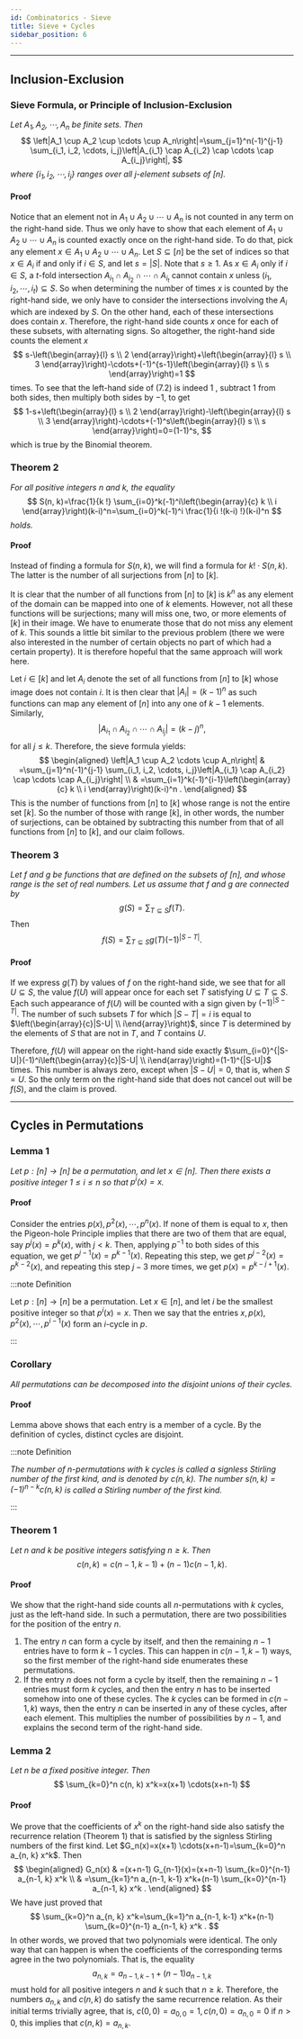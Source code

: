 ```yaml
---
id: Combinatorics - Sieve
title: Sieve + Cycles
sidebar_position: 6
---
```

---

## Inclusion-Exclusion

### Sieve Formula, or Principle of Inclusion-Exclusion

*Let $A_1, A_2, \cdots, A_n$ be finite sets. Then*
$$
\left|A_1 \cup A_2 \cup \cdots \cup A_n\right|=\sum_{j=1}^n(-1)^{j-1} \sum_{i_1, i_2, \cdots, i_j}\left|A_{i_1} \cap A_{i_2} \cap \cdots \cap A_{i_j}\right|,
$$
*where $\left\{i_1, i_2, \cdots, i_j\right\}$ ranges over all $j$-element subsets of $[n]$.*

#### Proof

Notice that an element not in $A_1 \cup A_2 \cup \cdots \cup A_n$ is not counted in any term on the right-hand side. Thus we only have to show that each element of $A_1 \cup A_2 \cup \cdots \cup A_n$ is counted exactly once on the right-hand side. To do that, pick any element $x \in A_1 \cup A_2 \cup \cdots \cup A_n$. Let $S \subseteq[n]$ be the set of indices so that $x \in A_i$ if and only if $i \in S$, and let $s=|S|$. Note that $s \geq 1$. As $x \in A_i$ only if $i \in S$, a $t$-fold intersection $A_{i_1} \cap A_{i_2} \cap \cdots \cap A_{i_t}$ cannot contain $x$ unless $\left(i_1, i_2, \cdots, i_t\right) \subseteq S$. So when determining the number of times $x$ is counted by the right-hand side, we only have to consider the intersections involving the $A_i$ which are indexed by $S$. On the other hand, each of these intersections does contain $x$. Therefore, the right-hand side counts $x$ once for each of these subsets, with alternating signs. So altogether, the right-hand side counts the element $x$
$$
s-\left(\begin{array}{l}
s \\
2
\end{array}\right)+\left(\begin{array}{l}
s \\
3
\end{array}\right)-\cdots+(-1)^{s-1}\left(\begin{array}{l}
s \\
s
\end{array}\right)=1
$$
times. To see that the left-hand side of (7.2) is indeed 1 , subtract 1 from both sides, then multiply both sides by $-1$, to get
$$
1-s+\left(\begin{array}{l}
s \\
2
\end{array}\right)-\left(\begin{array}{l}
s \\
3
\end{array}\right)-\cdots+(-1)^s\left(\begin{array}{l}
s \\
s
\end{array}\right)=0=(1-1)^s,
$$
which is true by the Binomial theorem.

### Theorem 2

*For all positive integers $n$ and $k$, the equality*
$$
S(n, k)=\frac{1}{k !} \sum_{i=0}^k(-1)^i\left(\begin{array}{c}
k \\
i
\end{array}\right)(k-i)^n=\sum_{i=0}^k(-1)^i \frac{1}{i !(k-i) !}(k-i)^n
$$
*holds.*

#### Proof

Instead of finding a formula for $S(n, k)$, we will find a formula for $k ! \cdot S(n, k)$. The latter is the number of all surjections from $[n]$ to $[k]$.

It is clear that the number of all functions from $[n]$ to $[k]$ is $k^n$ as any element of the domain can be mapped into one of $k$ elements. However, not all these functions will be surjections; many will miss one, two, or more elements of $[k]$ in their image. We have to enumerate those that do not miss any element of $k$. This sounds a little bit similar to the previous problem (there we were also interested in the number of certain objects no part of which had a certain property). It is therefore hopeful that the same approach will work here.

Let $i \in[k]$ and let $A_i$ denote the set of all functions from $[n]$ to $[k]$ whose image does not contain $i$. It is then clear that $\left|A_i\right|=(k-1)^n$ as such functions can map any element of $[n]$ into any one of $k-1$ elements. Similarly,
$$
\left|A_{i_1} \cap A_{i_2} \cap \cdots \cap A_{i_j}\right|=(k-j)^n,
$$
for all $j \leq k$. Therefore, the sieve formula yields:
$$
\begin{aligned}
\left|A_1 \cup A_2 \cdots \cup A_n\right| & =\sum_{j=1}^n(-1)^{j-1} \sum_{i_1, i_2, \cdots, i_j}\left|A_{i_1} \cap A_{i_2} \cap \cdots \cap A_{i_j}\right| \\
& =\sum_{i=1}^k(-1)^{i-1}\left(\begin{array}{c}
k \\
i
\end{array}\right)(k-i)^n .
\end{aligned}
$$
This is the number of functions from $[n]$ to $[k]$ whose range is not the entire set $[k]$. So the number of those with range $[k]$, in other words, the number of surjections, can be obtained by subtracting this number from that of all functions from $[n]$ to $[k]$, and our claim follows.

### Theorem 3

*Let $f$ and $g$ be functions that are defined on the subsets of $[n]$, and whose range is the set of real numbers. Let us assume that $f$ and $g$ are connected by*
$$
g(S)=\sum_{T \subseteq S} f(T) .
$$
Then
$$
f(S)=\sum_{T \subseteq S} g(T)(-1)^{|S-T|} .
$$

#### Proof

If we express $g(T)$ by values of $f$ on the right-hand side, we see that for all $U \subseteq S$, the value $f(U)$ will appear once for each set $T$ satisfying $U \subseteq T \subseteq S$. Each such appearance of $f(U)$ will be counted with a sign given by $(-1)^{|S-T|}$. The number of such subsets $T$ for which $|S-T|=i$ is equal to $\left(\begin{array}{c}|S-U| \\ i\end{array}\right)$, since $T$ is determined by the elements of $S$ that are not in $T$, and $T$ contains $U$.

Therefore, $f(U)$ will appear on the right-hand side exactly $\sum_{i=0}^{|S-U|}(-1)^i\left(\begin{array}{c}|S-U| \\ i\end{array}\right)=(1-1)^{|S-U|}$ times. This number is always zero, except when $|S-U|=0$, that is, when $S=U$. So the only term on the right-hand side that does not cancel out will be $f(S)$, and the claim is proved.

---

## Cycles in Permutations

### Lemma 1

*Let $p:[n] \rightarrow[n]$ be a permutation, and let $x \in[n]$. Then there exists a positive integer $1 \leq i \leq n$ so that $p^i(x)=x$.*

#### Proof

Consider the entries $p(x), p^2(x), \cdots, p^n(x)$. If none of them is equal to $x$, then the Pigeon-hole Principle implies that there are two of them that are equal, say $p^j(x)=p^k(x)$, with $j<k$. Then, applying $p^{-1}$ to both sides of this equation, we get $p^{j-1}(x)=p^{k-1}(x)$. Repeating this step, we get $p^{j-2}(x)=p^{k-2}(x)$, and repeating this step $j-3$ more times, we get $p(x)=p^{k-j+1}(x)$.

:::note Definition

Let $p:[n] \rightarrow[n]$ be a permutation. Let $x \in[n]$, and let $i$ be the smallest positive integer so that $p^i(x)=x$. Then we say that the entries $x, p(x), p^2(x), \cdots, p^{i-1}(x)$ form an $i$-cycle in $p$.

:::

### Corollary

*All permutations can be decomposed into the disjoint unions of their cycles.*

#### Proof

Lemma above shows that each entry is a member of a cycle. By the definition of cycles, distinct cycles are disjoint.

:::note Definition

*The number of $n$-permutations with $k$ cycles is called a signless Stirling number of the first kind, and is denoted by $c(n, k)$. The number $s(n, k)=(-1)^{n-k} c(n, k)$ is called a Stirling number of the first kind.*

:::

### Theorem 1

*Let $n$ and $k$ be positive integers satisfying $n \geq k$. Then*
$$
c(n, k)=c(n-1, k-1)+(n-1) c(n-1, k) .
$$

#### Proof

We show that the right-hand side counts all $n$-permutations with $k$ cycles, just as the left-hand side. In such a permutation, there are two possibilities for the position of the entry $n$.

1. The entry $n$ can form a cycle by itself, and then the remaining $n-1$ entries have to form $k-1$ cycles. This can happen in $c(n-1, k-1)$ ways, so the first member of the right-hand side enumerates these permutations.
2. If the entry $n$ does not form a cycle by itself, then the remaining $n-1$ entries must form $k$ cycles, and then the entry $n$ has to be inserted somehow into one of these cycles. The $k$ cycles can be formed in $c(n-1, k)$ ways, then the entry $n$ can be inserted in any of these cycles, after each element. This multiplies the number of possibilities by $n-1$, and explains the second term of the right-hand side.

### Lemma 2

*Let $n$ be a fixed positive integer. Then*
$$
\sum_{k=0}^n c(n, k) x^k=x(x+1) \cdots(x+n-1)
$$

#### Proof

We prove that the coefficients of $x^k$ on the right-hand side also satisfy the recurrence relation (Theorem 1) that is satisfied by the signless Stirling numbers of the first kind.
Let $G_n(x)=x(x+1) \cdots(x+n-1)=\sum_{k=0}^n a_{n, k} x^k$. Then
$$
\begin{aligned}
G_n(x) & =(x+n-1) G_{n-1}(x)=(x+n-1) \sum_{k=0}^{n-1} a_{n-1, k} x^k \\
& =\sum_{k=1}^n a_{n-1, k-1} x^k+(n-1) \sum_{k=0}^{n-1} a_{n-1, k} x^k .
\end{aligned}
$$
We have just proved that
$$
\sum_{k=0}^n a_{n, k} x^k=\sum_{k=1}^n a_{n-1, k-1} x^k+(n-1) \sum_{k=0}^{n-1} a_{n-1, k} x^k .
$$
In other words, we proved that two polynomials were identical. The only way that can happen is when the coefficients of the corresponding terms agree in the two polynomials. That is, the equality
$$
a_{n, k}=a_{n-1, k-1}+(n-1) a_{n-1, k}
$$
must hold for all positive integers $n$ and $k$ such that $n \geq k$. Therefore, the numbers $a_{n, k}$ and $c(n, k)$ do satisfy the same recurrence relation. As their initial terms trivially agree, that is, $c(0,0)=a_{0,0}=1, c(n, 0)=a_{n, 0}=0$ if $n>0$, this implies that $c(n, k)=a_{n, k}$.